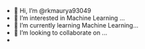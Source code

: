 - 👋 Hi, I’m @rkmaurya93049
- 👀 I’m interested in Machine Learning ...
- 🌱 I’m currently learning Machine Learning...
- 💞️ I’m looking to collaborate on ...
- 

<!---
rkmaurya93049/rkmaurya93049 is a ✨ special ✨ repository because its `README.md` (this file) appears on your GitHub profile.
You can click the Preview link to take a look at your changes.
--->
